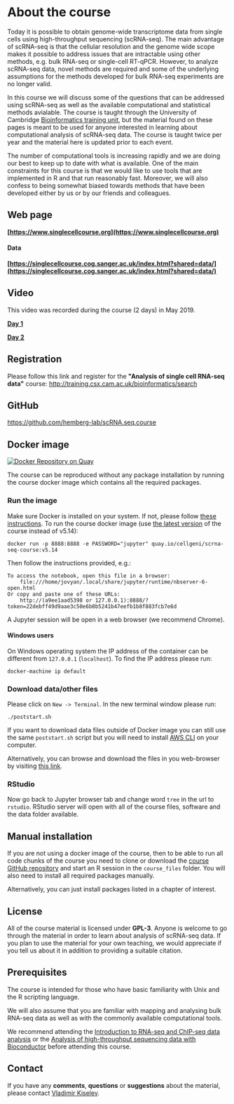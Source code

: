 # About the course

Today it is possible to obtain genome-wide transcriptome data from single cells using high-throughput sequencing (scRNA-seq). The main advantage of scRNA-seq is that the cellular resolution and the genome wide scope makes it possible to address issues that are intractable using other methods, e.g. bulk RNA-seq or single-cell RT-qPCR. However, to analyze scRNA-seq data, novel methods are required and some of the underlying assumptions for the methods developed for bulk RNA-seq experiments are no longer valid.

In this course we will discuss some of the questions that can be addressed using scRNA-seq as well as the available computational and statistical methods avialable. The course is taught through the University of Cambridge <a href="http://training.csx.cam.ac.uk/bioinformatics/" target="blank">Bioinformatics training unit</a>, but the material found on these pages is meant to be used for anyone interested in learning about computational analysis of scRNA-seq data. The course is taught twice per year and the material here is updated prior to each event.

The number of computational tools is increasing rapidly and we are doing our best to keep up to date with what is available. One of the main constraints for this course is that we would like to use tools that are implemented in R and that run reasonably fast. Moreover, we will also confess to being somewhat biased towards methods that have been developed either by us or by our friends and colleagues. 

## Web page

__[https://www.singlecellcourse.org](https://www.singlecellcourse.org)__

#### Data

__[https://singlecellcourse.cog.sanger.ac.uk/index.html?shared=data/](https://singlecellcourse.cog.sanger.ac.uk/index.html?shared=data/)__

## Video

This video was recorded during the course (2 days) in May 2019.

__[Day 1](https://www.youtube.com/watch?v=thHgPqQpkE4)__

__[Day 2](https://www.youtube.com/watch?v=7dQ_pleDO2Y)__

## Registration  

Please follow this link and register for the __"Analysis of single cell RNA-seq data"__ course:
<a href="http://training.csx.cam.ac.uk/bioinformatics/search" target="blank">http://training.csx.cam.ac.uk/bioinformatics/search</a>

## GitHub
<a href="https://github.com/hemberg-lab/scRNA.seq.course" target="blank">https://github.com/hemberg-lab/scRNA.seq.course</a>

## Docker image

[![Docker Repository on Quay](https://quay.io/repository/hemberg-group/scrna-seq-course/status "Docker Repository on Quay")](https://quay.io/repository/cellgeni/scrna-seq-course)

The course can be reproduced without any package installation by running the course docker image which contains all the required packages.

### Run the image
Make sure Docker is installed on your system. If not, please follow [these instructions](https://docs.docker.com/engine/installation/). To run the course docker image (use [the latest version](https://quay.io/repository/cellgeni/scrna-seq-course?tab=tags) of the course instead of v5.14):

```
docker run -p 8888:8888 -e PASSWORD="jupyter" quay.io/cellgeni/scrna-seq-course:v5.14
```

Then follow the instructions provided, e.g.:
```
To access the notebook, open this file in a browser:
    file:///home/jovyan/.local/share/jupyter/runtime/nbserver-6-open.html
Or copy and paste one of these URLs:
    http://(a9ee1aad5398 or 127.0.0.1):8888/?token=22debff49d9aae3c50e6b0b5241b47eefb1b8f883fcb7e6d
```

A Jupyter session will be open in a web browser (we recommend Chrome).

#### Windows users

On Windows operating system the IP address of the container can be different from `127.0.0.1` (`localhost`). To find the IP address please run:
```
docker-machine ip default
```

### Download data/other files

Please click on `New -> Terminal`. In the new terminal window please run:
```
./poststart.sh
```

If you want to download data files outside of Docker image you can still use the same `poststart.sh` script but you will need to install [AWS CLI](https://docs.aws.amazon.com/cli/latest/userguide/install-bundle.html) on your computer.

Alternatively, you can browse and download the files in you web-browser by visiting [this link](https://singlecellcourse.cog.sanger.ac.uk/index.html?shared=data/).

### RStudio

Now go back to Jupyter browser tab and change word `tree` in the url to `rstudio`. RStudio server will open with all of the course files, software and the data folder available.

## Manual installation

If you are not using a docker image of the course, then to be able to run all code chunks of the course you need to clone or download the [course GitHub repository](https://github.com/hemberg-lab/scRNA.seq.course) and start an R session in the `course_files` folder. You will also need to install all required packages manually.

Alternatively, you can just install packages listed in a chapter of interest.

## License
All of the course material is licensed under <b>GPL-3</b>. Anyone is welcome to go through the material in order to learn about analysis of scRNA-seq data. If you plan to use the material for your own teaching, we would appreciate if you tell us about it in addition to providing a suitable citation.

## Prerequisites

The course is intended for those who have basic familiarity with Unix and the R scripting language.

We will also assume that you are familiar with mapping and analysing bulk RNA-seq data as well as with the commonly available computational tools.

We recommend attending the [Introduction to RNA-seq and ChIP-seq data analysis](http://training.csx.cam.ac.uk/bioinformatics/search) or the [Analysis of high-throughput sequencing data with Bioconductor](http://training.csx.cam.ac.uk/bioinformatics/search) before attending this course.

## Contact

If you have any __comments__, __questions__ or __suggestions__ about the material, please contact <a href="mailto:vladimir.yu.kiselev@gmail.com">Vladimir Kiselev</a>.
